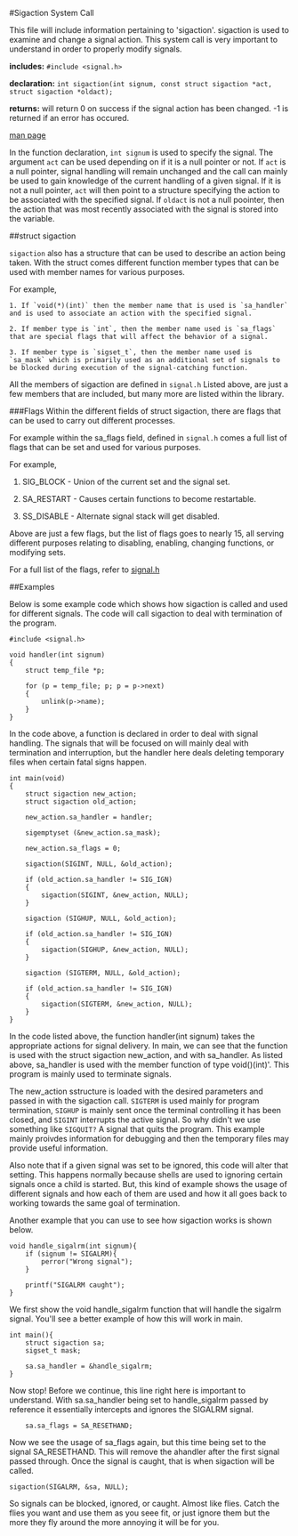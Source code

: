 #Sigaction System Call


This file will include information pertaining to 'sigaction'. sigaction is used to examine and change a signal action. This system call is very important to understand in order to properly modify signals.


**includes:** `#include <signal.h>`

**declaration:** `int sigaction(int signum, const struct sigaction *act, struct sigaction *oldact);`

**returns:** will return 0 on success if the signal action has been changed. -1 is returned if an error has occured. 

[man page](http://man7.org/linux/man-pages/man2/sigaction.2.html)


In the function declaration, `int signum` is used to specify the signal. 
The argument `act` can be used depending on if it is a null pointer or not. If `act` is a null pointer, signal handling will remain unchanged and the call can mainly be used to gain knowledge of the current handling of a given signal. If it is not a null pointer, `act` will then point to a structure specifying the action to be associated with the specified signal. If `oldact` is not a null poointer, then the action that was most recently associated with the signal is stored into the variable.


##struct sigaction

`sigaction` also has a structure that can be used to describe an action being taken. With the struct comes different function member types that can be used with member names for various purposes.

For example,

```
1. If `void(*)(int)` then the member name that is used is `sa_handler` and is used to associate an action with the specified signal. 

2. If member type is `int`, then the member name used is `sa_flags` that are special flags that will affect the behavior of a signal. 

3. If member type is `sigset_t`, then the member name used is `sa_mask` which is primarily used as an additional set of signals to be blocked during execution of the signal-catching function. 

```

All the members of sigaction are defined in `signal.h` Listed above, are just a few members that are included, but many more are listed within the library.


###Flags
Within the different fields of struct sigaction, there are flags that can be used to carry out different processes. 

For example within the sa_flags field, defined in `signal.h` comes a  full list of flags that can be set and used for various purposes. 

For example,

1. SIG_BLOCK - Union of the current set and the signal set.

2. SA_RESTART - Causes certain functions to become restartable.

3. SS_DISABLE - Alternate signal stack will get disabled.

Above are just a few flags, but the list of flags goes to nearly 15, all serving different purposes relating to disabling, enabling, changing functions, or modifying sets.

For a full list of the flags, refer to [signal.h](http://pubs.opengroup.org/onlinepubs/007908775/xsh/signal.h.html)
 
##Examples

Below is some example code which shows how sigaction is called and used for different signals. The code will call sigaction to deal with termination of the program.

```
#include <signal.h>

void handler(int signum)
{
	struct temp_file *p;

	for (p = temp_file; p; p = p->next)
	{
		unlink(p->name);
	}
}
```

In the code above, a function is declared in order to deal with signal handling. The signals that will be focused on will mainly deal with termination and interruption, but the handler here deals deleting temporary files when certain fatal signs happen. 

```
int main(void)
{
	struct sigaction new_action;
	struct sigaction old_action;

	new_action.sa_handler = handler;

	sigemptyset (&new_action.sa_mask);

	new_action.sa_flags = 0;

	sigaction(SIGINT, NULL, &old_action);

	if (old_action.sa_handler != SIG_IGN)
	{
		sigaction(SIGINT, &new_action, NULL);
	}

	sigaction (SIGHUP, NULL, &old_action);

	if (old_action.sa_handler != SIG_IGN)
	{
		sigaction(SIGHUP, &new_action, NULL);
	}

	sigaction (SIGTERM, NULL, &old_action);

	if (old_action.sa_handler != SIG_IGN)
	{
		sigaction(SIGTERM, &new_action, NULL);
	}
}
```

In the code listed above, the function handler(int signum) takes the appropriate actions for signal delivery. In main, we can see that the function is used with the struct sigaction new_action, and with sa_handler. As listed above, sa_handler is used with the member function of type void()(int)'. This program is mainly used to terminate signals.

The new_action sstructure is loaded with the desired parameters and passed in with the sigaction call. `SIGTERM` is used mainly for program termination, `SIGHUP` is mainly sent once the terminal controlling it has been closed, and `SIGINT` interrupts the active signal. So why didn't we use something like `SIGQUIT?` A signal that quits the program. This example mainly proivdes information for debugging and then the temporary files may provide useful information. 

Also note that if a given signal was set to be ignored, this code will alter that setting. This happens normally because shells are used to ignoring certain signals once a child is started. But, this kind of example shows the usage of different signals and how each of them are used and how it all goes back to working towards the same goal of termination.

Another example that you can use to see how sigaction works is shown below. 

```
void handle_sigalrm(int signum){
	if (signum != SIGALRM){
		perror("Wrong signal");
	}
	
	printf("SIGALRM caught");
}
``` 
We first show the void handle_sigalrm function that will handle the sigalrm signal. You'll see a better example of how this will work in main.

```
int main(){
	struct sigaction sa;
	sigset_t mask;
	
	sa.sa_handler = &handle_sigalrm;
}
```

Now stop! Before we continue, this line right here is important to understand. With sa.sa_handler being set to handle_sigalrm passed by reference it essentially intercepts and ignores the SIGALRM signal.

```
	sa.sa_flags = SA_RESETHAND;
```

Now we see the usage of sa_flags again, but this time being set to the signal SA_RESETHAND. This will remove the ahandler after the first signal passed through. Once the signal is caught, that is when sigaction will be called.

```
sigaction(SIGALRM, &sa, NULL);
```

So signals can be blocked, ignored, or caught. Almost like flies. Catch the flies you want and use them as you seee fit, or just ignore them but the more they fly around the more annoying it will be for you. 
